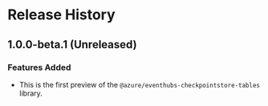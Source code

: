 # Release History

## 1.0.0-beta.1 (Unreleased)

### Features Added

- This is the first preview of the `@azure/eventhubs-checkpointstore-tables` library.

